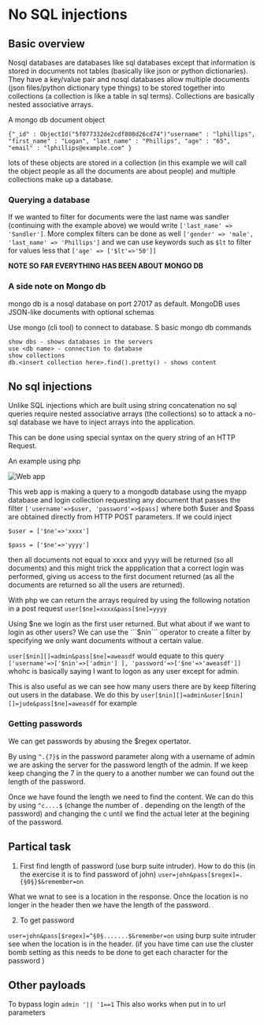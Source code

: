 # No SQL injections

## Basic overview

Nosql databases are databases like sql databases except that information is stored in documents not tables (basically like json or python dictionaries). They have a key/value pair and nosql databases allow multiple documents (json files/python dictionary type things) to be stored together into collections (a collection is like a table in sql terms). Collections are basically  nested associative arrays.

A mongo db document object

```
{"_id" : ObjectId("5f077332de2cdf808d26cd74")"username" : "lphillips", "first_name" : "Logan", "last_name" : "Phillips", "age" : "65", "email" : "lphillips@example.com" }
```

lots of these objects are stored in a collection (in this example we will call the object people as all the documents are about people) and multiple collections make up a database. 

### Querying a database

If we wanted to filter for documents were the last name was sandler (continuing with the example above) we would write ```['last_name' => 'Sandler']```. More complex filters can be done as well ```['gender' => 'male', 'last_name' => 'Phillips']``` and we can use keywords such as ```$lt``` to filter for values less that ```['age' => ['$lt'=>'50']]```

**NOTE SO FAR EVERYTHING HAS BEEN ABOUT MONGO DB**


### A side note on Mongo db

mongo db is a nosql database on port 27017 as default. MongoDB uses JSON-like documents with optional schemas

Use mongo (cli tool) to connect to database.
S
basic mongo db commands
```
show dbs - shows databases in the servers
use <db name> - connection to database
show collections
db.<insert collection here>.find().pretty() - shows content  
```

## No sql injections

Unlike SQL injections which are built using string concatenation no sql queries require nested associative arrays (the collections) so to attack a no-sql database we have to inject arrays into the application.

This can be done using special syntax on the query string of an HTTP Request.

An example using php

![Web app](https://i.imgur.com/MTWIydx.png)

This web app is making a query to a mongodb database using the myapp database and login collection requesting any document that passes the filter ```['username'=>$user, 'password'=>$pass]``` where both $user and $pass are obtained directly from HTTP POST parameters. If we could inject 

```
$user = ['$ne'=>'xxxx'] 

$pass = ['$ne'=>'yyyy'] 
```

then all documents not equal to xxxx and yyyy will be returned (so all documents) and this might trick the appplication that a correct login was performed, giving us access to the first document returned (as all the documents are returned so all the users are returned). 

With php we can return the arrays required by using the following notation in a post request ```user[$ne]=xxxx&pass[$ne]=yyyy```

Using $ne we login as the first user returned. But what about if we want to login as other users? We can use the ```$nin``` operator to create a filter by specifying we only want documents without a certain value.

```user[$nin][]=admin&pass[$ne]=aweasdf``` would equate to this query ```['username'=>['$nin'=>['admin'] ], 'password'=>['$ne'=>'aweasdf']]``` whohc is basically saying I want to logon as any user except for admin.

This is also useful as we can see how many users there are by keep filtering out users in the database. We do this by ```user[$nin][]=admin&user[$nin][]=jude&pass[$ne]=aweasdf``` for example

### Getting passwords 

We can get passwords by abusing the $regex opertator. 

By using ```^.{7}$``` in the password parameter along with a username of admin we are asking the server for the password length of the admin. If we keep keep changing the 7 in the query to a another number we can found out the length of the password.

Once we have found the length we need to find the content. We can do this by using ```^c....$``` (change the number of . depending on the length of the password) and changing the c until we find the actual leter at the begining of the password.

## Partical task

1) First find length of password (use burp suite intruder). How to do this (in the exercise it is to find password of john) ```user=john&pass[$regex]=.{§0§}$&remember=on```

What we wnat to see is a location in the response. Once the location is no longer in the header then we have the length of the password.

2) To get password

```user=john&pass[$regex]=^§0§.......$&remember=on``` using burp suite intruder see when the location is in the header. (if you have time can use the cluster bomb setting as this needs to be done to get each character for the password )

## Other payloads

To bypass login ```admin '|| '1==1```
This also works when put in to url parameters
